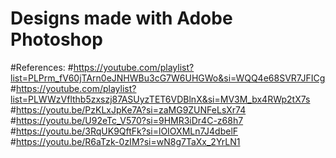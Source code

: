 # Designs made with Adobe Photoshop 
#References:
#https://youtube.com/playlist?list=PLPrm_fV60jTArn0eJNHWBu3cG7W6UHGWo&si=WQQ4e68SVR7JFICg
#https://youtube.com/playlist?list=PLWWzVflthb5zxszj87ASUyzTET6VDBlnX&si=MV3M_bx4RWp2tX7s
#https://youtu.be/PzKLxJpKe7A?si=zaMG9ZUNFeLsXr74
#https://youtu.be/U92eTc_V570?si=9HMR3iDr4C-z68h7
#https://youtu.be/3RqUK9QftFk?si=lOIOXMLn7J4dbelF
#https://youtu.be/R6aTzk-0zIM?si=wN8g7TaXx_2YrLN1
